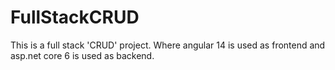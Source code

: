 # FullStackCRUD
This is a full stack 'CRUD' project. Where angular 14 is used as frontend and asp.net core 6 is used as backend.
